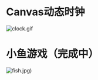# Canvas动态时钟


![clock.gif](http://upload-images.jianshu.io/upload_images/3259386-22224cb4eb7d469b.gif?imageMogr2/auto-orient/strip)

# 小鱼游戏（完成中）

![fish.jpg](http://upload-images.jianshu.io/upload_images/3259386-f34a8f0ce61732ec.jpg?imageMogr2/auto-orient/strip%7CimageView2/2/w/1240))
